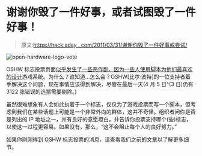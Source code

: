 # 谢谢你毁了一件好事，或者试图毁了一件好事！

> 原文:[https://hack aday . com/2011/03/31/谢谢你毁了一件好事或尝试/](https://hackaday.com/2011/03/31/thanks-for-ruining-a-good-thing-or-trying-to/)

![](../Images/1fcfd8b467fe88e0b594758227274be8.png "open-hardware-logo-vote")

OSHW 标志投票页面[似乎发生了一些恶作剧，因为一些人使用脚本为他们最喜欢的设计](http://www.openhardwaresummit.org/2011/03/31/thanks-for-ruining-a-good-thing-or-trying-to/)游戏系统。为什么？谁知道…怎么会？OSHW[比尔·波特]的一位支持者着手解决这个问题，现在事情应该得到解决，尽管在最后一天(4 月 5 日^(3 日)仍有 3122 张错误的选票需要剔除。)

虽然很难想象有人会如此执着于一个标志，仅仅为了游戏投票而写一个脚本，但考虑到我们在某些话题上可能是一个非常外向的群体，这并不奇怪。组织者问你是否是列出的 IP 地址之一，并有良好的意愿坦白，并告诉你投票支持哪个(些)标志，以使这一过程更容易。如果没有，那么，“这不会阻止每个人的良好努力。”

如果你刚刚得到 OSHW 标志投票的消息，请查看我们之前的文章以了解更多细节。
